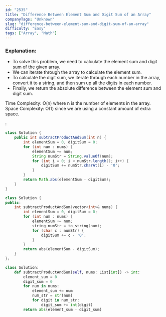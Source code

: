 ```yaml
---
id: "2535"
title: "Difference Between Element Sum and Digit Sum of an Array"
companyTags: "Unknown"
slug: "difference-between-element-sum-and-digit-sum-of-an-array"
difficulty: "Easy"
tags: ["Array", "Math"]
---
```


### Explanation:
- To solve this problem, we need to calculate the element sum and digit sum of the given array.
- We can iterate through the array to calculate the element sum.
- To calculate the digit sum, we iterate through each number in the array, convert it to a string, and then sum up all the digits in each number.
- Finally, we return the absolute difference between the element sum and digit sum.

Time Complexity: O(n) where n is the number of elements in the array.
Space Complexity: O(1) since we are using a constant amount of extra space.

:

```java
class Solution {
    public int subtractProductAndSum(int n) {
        int elementSum = 0, digitSum = 0;
        for (int num : nums) {
            elementSum += num;
            String numStr = String.valueOf(num);
            for (int i = 0; i < numStr.length(); i++) {
                digitSum += numStr.charAt(i) - '0';
            }
        }
        return Math.abs(elementSum - digitSum);
    }
}
```

```cpp
class Solution {
public:
    int subtractProductAndSum(vector<int>& nums) {
        int elementSum = 0, digitSum = 0;
        for (int num : nums) {
            elementSum += num;
            string numStr = to_string(num);
            for (char c : numStr) {
                digitSum += c - '0';
            }
        }
        return abs(elementSum - digitSum);
    }
};
```

```python
class Solution:
    def subtractProductAndSum(self, nums: List[int]) -> int:
        element_sum = 0
        digit_sum = 0
        for num in nums:
            element_sum += num
            num_str = str(num)
            for digit in num_str:
                digit_sum += int(digit)
        return abs(element_sum - digit_sum)
```